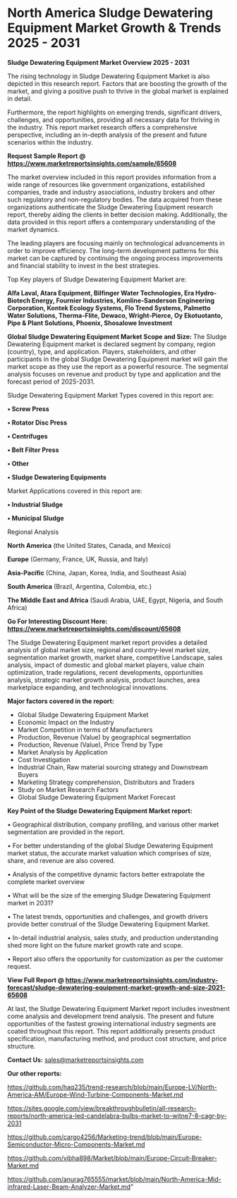 # North America Sludge Dewatering Equipment Market Growth & Trends 2025 - 2031

<Strong> Sludge Dewatering Equipment Market Overview 2025 - 2031</strong>

The rising technology in Sludge Dewatering Equipment Market is also depicted in this research report. Factors that are boosting the growth of the market, and giving a positive push to thrive in the global market is explained in detail.

Furthermore, the report highlights on emerging trends, significant drivers, challenges, and opportunities, providing all necessary data for thriving in the industry. This report market research offers a comprehensive perspective, including an in-depth analysis of the present and future scenarios within the industry.

<strong>Request Sample Report @ <a href=https://www.marketreportsinsights.com/sample/65608>https://www.marketreportsinsights.com/sample/65608</a></strong>

The market overview included in this report provides information from a wide range of resources like government organizations, established companies, trade and industry associations, industry brokers and other such regulatory and non-regulatory bodies. The data acquired from these organizations authenticate the Sludge Dewatering Equipment research report, thereby aiding the clients in better decision making. Additionally, the data provided in this report offers a contemporary understanding of the market dynamics.

The leading players are focusing mainly on technological advancements in order to improve efficiency. The long-term development patterns for this market can be captured by continuing the ongoing process improvements and financial stability to invest in the best strategies.

Top Key players of Sludge Dewatering Equipment Market are:

<strong>Alfa Laval, Atara Equipment, Bilfinger Water Technologies, Era Hydro- Biotech Energy, Fournier Industries, Komline-Sanderson Engineering Corporation, Kontek Ecology Systems, Flo Trend Systems, Palmetto Water Solutions, Therma-Flite, Dewaco, Wright-Pierce, Oy Ekotuotanto, Pipe & Plant Solutions, Phoenix, Shosalowe Investment</strong>

<strong><b>Global Sludge Dewatering Equipment Market Scope and Size:</b></strong>
The Sludge Dewatering Equipment market is declared segment by company, region (country), type, and application. Players, stakeholders, and other participants in the global Sludge Dewatering Equipment market will gain the market scope as they use the report as a powerful resource. The segmental analysis focuses on revenue and product by type and application and the forecast period of 2025-2031.

Sludge Dewatering Equipment Market Types covered in this report are:

<strong>• Screw Press

• Rotator Disc Press

• Centrifuges

• Belt Filter Press

• Other

• Sludge Dewatering Equipments</strong>

Market Applications covered in this report are:

<strong>• Industrial Sludge

• Municipal Sludge</strong> 

Regional Analysis

<strong>North America</strong> (the United States, Canada, and Mexico)

<strong>Europe</strong> (Germany, France, UK, Russia, and Italy)

<strong>Asia-Pacific</strong> (China, Japan, Korea, India, and Southeast Asia)

<strong>South America</strong> (Brazil, Argentina, Colombia, etc.)

<strong>The Middle East and Africa</strong> (Saudi Arabia, UAE, Egypt, Nigeria, and South Africa)

<strong>Go For Interesting Discount Here: <a href=https://www.marketreportsinsights.com/discount/65608>https://www.marketreportsinsights.com/discount/65608</a></strong>

The Sludge Dewatering Equipment market report provides a detailed analysis of global market size, regional and country-level market size, segmentation market growth, market share, competitive Landscape, sales analysis, impact of domestic and global market players, value chain optimization, trade regulations, recent developments, opportunities analysis, strategic market growth analysis, product launches, area marketplace expanding, and technological innovations.

<strong><b>Major factors covered in the report:</b></strong>
<ul>
  <li>Global Sludge Dewatering Equipment Market </li>
  <li>Economic Impact on the Industry</li>
  <li>Market Competition in terms of Manufacturers</li>
  <li>Production, Revenue (Value) by geographical segmentation</li>
  <li>Production, Revenue (Value), Price Trend by Type</li>
  <li>Market Analysis by Application</li>
  <li>Cost Investigation</li>
  <li>Industrial Chain, Raw material sourcing strategy and Downstream Buyers</li>
  <li>Marketing Strategy comprehension, Distributors and Traders</li>
  <li>Study on Market Research Factors</li>
  <li>Global Sludge Dewatering Equipment Market Forecast</li>
</ul>

<strong><b>Key Point of the Sludge Dewatering Equipment Market report:</b></strong>

• Geographical distribution, company profiling, and various other market segmentation are provided in the report.

• For better understanding of the global Sludge Dewatering Equipment market status, the accurate market valuation which comprises of size, share, and revenue are also covered.

• Analysis of the competitive dynamic factors better extrapolate the complete market overview

• What will be the size of the emerging Sludge Dewatering Equipment market in 2031?

• The latest trends, opportunities and challenges, and growth drivers provide better construal of the Sludge Dewatering Equipment Market.

• In-detail industrial analysis, sales study, and production understanding shed more light on the future market growth rate and scope.

• Report also offers the opportunity for customization as per the customer request.

<strong><b>View Full Report @ <a href=https://www.marketreportsinsights.com/industry-forecast/sludge-dewatering-equipment-market-growth-and-size-2021-65608>https://www.marketreportsinsights.com/industry-forecast/sludge-dewatering-equipment-market-growth-and-size-2021-65608</a></b></strong>


At last, the Sludge Dewatering Equipment Market report includes investment come analysis and development trend analysis. The present and future opportunities of the fastest growing international industry segments are coated throughout this report. This report additionally presents product specification, manufacturing method, and product cost structure, and price structure.

<strong>Contact Us:</strong>
sales@marketreportsinsights.com

<strong>Our other reports:</strong>

<a href=https://github.com/haq235/trend-research/blob/main/Europe-LV/North-America-AM/Europe-Wind-Turbine-Components-Market.md>https://github.com/haq235/trend-research/blob/main/Europe-LV/North-America-AM/Europe-Wind-Turbine-Components-Market.md</a>

<a href=https://sites.google.com/view/breakthroughbulletin/all-research-reports/north-america-led-candelabra-bulbs-market-to-witne7-8-cagr-by-2031>https://sites.google.com/view/breakthroughbulletin/all-research-reports/north-america-led-candelabra-bulbs-market-to-witne7-8-cagr-by-2031</a>

<a href=https://github.com/cargo4256/Marketing-trend/blob/main/Europe-Semiconductor-Micro-Components-Market.md>https://github.com/cargo4256/Marketing-trend/blob/main/Europe-Semiconductor-Micro-Components-Market.md</a>

<a href=https://github.com/vibha898/Market/blob/main/Europe-Circuit-Breaker-Market.md>https://github.com/vibha898/Market/blob/main/Europe-Circuit-Breaker-Market.md</a>

<a href=https://github.com/anurag765555/market/blob/main/North-America-Mid-infrared-Laser-Beam-Analyzer-Market.md>https://github.com/anurag765555/market/blob/main/North-America-Mid-infrared-Laser-Beam-Analyzer-Market.md</a>"
